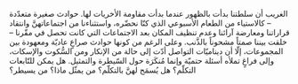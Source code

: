 الغريب أن سلطتنا بدأت بالظهور عندما بدأت مقاومة الأخريات لها. حوادث صغيرة متعدّدة – كالاستياء من الطعام الأسبوعي الذي كنّا نحضّره، واستثناءنا من اجتماعاتهنَّ وانتقاد قراراتنا ومعارضة آرائنا وعدم تنظيف المكان بعد الاجتماعات التي كانت تحصل في مقّرنا – خلقت بيننا صمتاً مشحوناً بالذَّنب. وعلى الرغم من كونها حوادث صراعٍ عاديّة ومعهودة بين المجموعات، إلّا أن ديناميّات التواصل أدّت إلى حالة من الإنكار ومن السُّكوت والإسكات، وإلى فراغٍ تملأه أسئلة حتميّة وإنما مُنكَرَة حول السّيطرة والتمثيل. هل يمكن للتّابعات التكلّم؟ هل يُسمَح لهنَّ بالتكلّم؟ من يمثّل ماذا؟ من يسيطر؟
